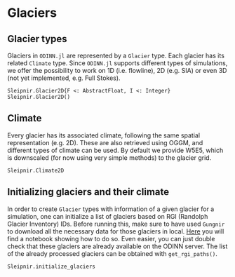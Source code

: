 # Glaciers

## Glacier types

Glaciers in `ODINN.jl` are represented by a `Glacier` type. Each glacier has its related `Climate` type. Since `ODINN.jl` supports different types of simulations, we offer the possibility to work on 1D (i.e. flowline), 2D (e.g. SIA) or even 3D (not yet implemented, e.g. Full Stokes).

```@docs
Sleipnir.Glacier2D{F <: AbstractFloat, I <: Integer}
Sleipnir.Glacier2D()
```

## Climate

Every glacier has its associated climate, following the same spatial representation (e.g. 2D). These are also retrieved using OGGM, and different types of climate can be used. By default we provide W5E5, which is downscaled (for now using very simple methods) to the glacier grid. 

```@docs
Sleipnir.Climate2D
```

## Initializing glaciers and their climate

In order to create `Glacier` types with information of a given glacier for a simulation, one can initialize a list of glaciers based on RGI (Randolph Glacier Inventory) IDs. Before running this, make sure to have used `Gungnir` to download all the necessary data for those glaciers in local. [Here](https://github.com/ODINN-SciML/Gungnir/blob/main/notebooks/Example.ipynb) you will find a notebook showing how to do so. Even easier, you can just double check that these glaciers are already available on the ODINN server. The list of the already processed glaciers can be obtained with `get_rgi_paths()`.

```@docs
Sleipnir.initialize_glaciers
```